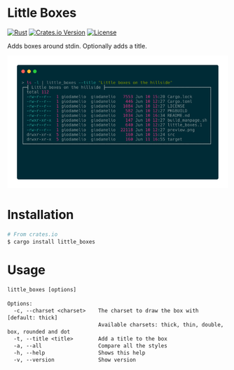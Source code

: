 # Little Boxes
[![Rust](https://github.com/giodamelio/little_boxes/actions/workflows/rust.yml/badge.svg)](https://github.com/giodamelio/little_boxes/actions/workflows/rust.yml) [![Crates.io Version](https://img.shields.io/crates/v/little_boxes.svg?style=flat-square)](https://crates.io/crates/little_boxes) [![License](https://img.shields.io/crates/l/little_boxes.svg?style=flat-square)](https://github.com/giodamelio/little_boxes/blob/master/LICENSE) 

Adds boxes around stdin. Optionally adds a title.

![preview](preview.png)

# Installation

```sh
# From crates.io
$ cargo install little_boxes
```

# Usage

```
little_boxes [options]

Options:
  -c, --charset <charset>    The charset to draw the box with [default: thick]
                             Available charsets: thick, thin, double, box, rounded and dot
  -t, --title <title>        Add a title to the box
  -a, --all                  Compare all the styles
  -h, --help                 Shows this help
  -v, --version              Show version
```
